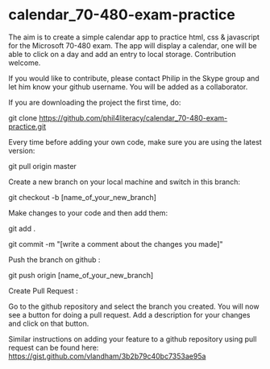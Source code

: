 # calendar_70-480-exam-practice

The aim is to create a simple calendar app to practice html, css & javascript for the Microsoft 70-480 exam. The app will display a calendar, one will be able to click on a day and add an entry to local storage. Contribution welcome.

If you would like to contribute, please contact Philip in the Skype group and let him know your github username. You will be added as a collaborator.

If you are downloading the project the first time, do:

git clone https://github.com/phil4literacy/calendar_70-480-exam-practice.git

Every time before adding your own code, make sure you are using the latest version:

git pull origin master

Create a new branch on your local machine and switch in this branch:

git checkout -b [name_of_your_new_branch]

Make changes to your code and then add them:

git add .

git commit -m "[write a comment about the changes you made]"

Push the branch on github :

git push origin [name_of_your_new_branch]

Create Pull Request :

Go to the github repository and select the branch you created. You will now see a button for doing a pull request. Add a description for your changes and click on that button.

Similar instructions on adding your feature to a github repository using pull request can be found here:
https://gist.github.com/vlandham/3b2b79c40bc7353ae95a
